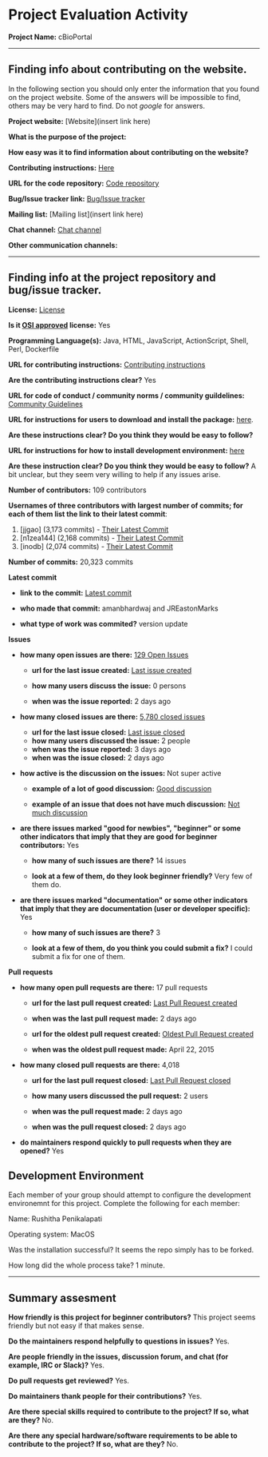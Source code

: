 # Project Evaluation Activity



__Project Name:__  cBioPortal


---

## Finding info about contributing on the website.

In the following section you should only enter the information that you
found on the project website. Some of the answers will be impossible to find, others
may be very hard to find. Do not _google_ for answers.

__Project website:__ [Website](insert link here)


__What is the purpose of the project:__ 


__How easy was it to find information about contributing on the website?__ 


__Contributing instructions:__ [Here](https://www.cbioportal.org/) 

__URL for the code repository:__ [Code repository](https://github.com/cBioPortal/cbioportal)

__Bug/Issue tracker link:__ [Bug/Issue tracker](https://github.com/cBioPortal/cbioportal/issues)

__Mailing list:__ [Mailing list](insert link here)

__Chat channel:__ [Chat channel](https://slack.cbioportal.org/)

__Other communication channels:__ 


---

## Finding info at the project repository and bug/issue tracker.

__License:__ [License](https://github.com/cBioPortal/cbioportal/blob/master/LICENSE)

__Is it [OSI approved](https://opensource.org/licenses/alphabetical) license:__ Yes

__Programming Language(s):__ Java, HTML, JavaScript, ActionScript, Shell, Perl, Dockerfile

__URL for contributing instructions:__ [Contributing instructions](https://github.com/cBioPortal/cbioportal/blob/master/CONTRIBUTING.md)

__Are the contributing instructions clear?__ Yes


__URL for code of conduct / community norms / community guildelines:__ [Community Guidelines](https://github.com/cBioPortal/cbioportal/blob/master/code-of-conduct.md)

__URL for instructions for users to download and install the package:__  [here](). 


__Are these instructions clear? Do you think they would be easy to follow?__ 


__URL for instructions for how to install development environment:__ [here](https://docs.cbioportal.org/development/feature-development-guide/)


__Are these instruction clear? Do you think they would be easy to follow?__ A bit unclear, but they seem very willing to help if any issues arise.


__Number of contributors:__ 109 contributors


__Usernames of three contributors with largest number of commits; for
each of them list the link to their latest commit__:

1. [jjgao] (3,173 commits) - [Their Latest Commit](https://github.com/cBioPortal/cbioportal/commit/f004fad033d4d7d55a0d7ec49fc91b9f147ee63e)
1. [n1zea144] (2,168 commits) - [Their Latest Commit](https://github.com/cBioPortal/cbioportal/commit/20dd8fbca3b62fdaaeef176871d23b4bd397352f)
1. [inodb] (2,074 commits) - [Their Latest Commit](https://github.com/cBioPortal/cbioportal/commit/384637d109f944fd47438ff8b25d2aa814596822)


__Number of commits:__ 20,323 commits

__Latest commit__ 

- __link to the commit:__ [Latest commit](https://github.com/cBioPortal/cbioportal/commit/35d6546538e1be179ed13ac2930a4215f0cc83f7)

- __who made that commit:__ amanbhardwaj and JREastonMarks

- __what type of work was commited?__ version update


__Issues__

- __how many open issues are there:__ [129 Open Issues](https://github.com/cBioPortal/cbioportal/issues)

    - __url for the last issue created:__ [Last issue created](https://github.com/cBioPortal/cbioportal/issues/10685)

    - __how many users discuss the issue:__ 0 persons
    
    - __when was the issue reported:__ 2 days ago
    

- __how many closed issues are there:__ [5,780 closed issues](https://github.com/cBioPortal/cbioportal/issues?q=is%3Aissue+is%3Aclosed)
    - __url for the last issue closed:__ [Last issue closed](https://github.com/cBioPortal/cbioportal/issues/10679)
    - __how many users discussed the issue:__ 2 people
    - __when was the issue reported:__ 3 days ago
    - __when was the issue closed:__ 2 days ago

- __how active is the discussion on the issues:__ Not super active

    - __example of a lot of good discussion:__ [Good discussion](https://github.com/cBioPortal/cbioportal/issues/10544)
    
    - __example of an issue that does not have much discussion:__ [Not much discussion](https://github.com/cBioPortal/cbioportal/issues/10558)



- __are there issues marked "good for newbies", "beginner" or some other indicators that imply that they are good for beginner contributors:__ Yes

    - __how many of such issues are there?__ 14 issues
    
    - __look at a few of them, do they look beginner friendly?__ Very few of them do.



- __are there issues marked "documentation" or some other indicators that imply that they are documentation (user or developer specific):__ Yes

    - __how many of such issues are there?__ 3
    
    - __look at a few of them, do you think you could submit a fix?__ I could submit a fix for one of them.



__Pull requests__

- __how many open pull requests are there:__ 17 pull requests

    - __url for the last pull request created:__ [Last Pull Request created](https://github.com/cBioPortal/cbioportal/pull/10686)
    
    - __when was the last pull request made:__ 2 days ago

    - __url for the oldest pull request created:__ [Oldest Pull Request created](https://github.com/cBioPortal/cbioportal/pull/5)
    
    - __when was the oldest pull request made:__ April 22, 2015

- __how many closed pull requests are there:__ 4,018

    - __url for the last pull request closed:__ [Last Pull Request closed](https://github.com/cBioPortal/cbioportal/pull/10681)
    
    - __how many users discussed the pull request:__ 2 users
    
    - __when was the pull request made:__  2 days ago
    
    - __when was the pull request closed:__ 2 days ago
    

- __do maintainers respond quickly to pull requests when they are opened?__ Yes


## Development Environment 

Each member of your group should attempt to configure the development environemnt 
for this project. Complete the following for each member:

Name: Rushitha Penikalapati

Operating system: MacOS 

Was the installation successful? It seems the repo simply has to be forked.

How long did the whole process take? 1 minute.


---


## Summary assesment
__How friendly is this project for beginner contributors?__ This project seems friendly but not easy if that makes sense.




__Do the maintainers respond helpfully to questions in issues?__ Yes.



__Are people friendly in the issues, discussion forum, and chat (for example, IRC or Slack)?__ Yes.




__Do pull requests get reviewed?__ Yes.



__Do maintainers thank people for their contributions?__ Yes.



__Are there special skills required to contribute to the project? If so, what are they?__ No.



__Are there any special hardware/software requirements to be able to contribute to the project? If so, what are they?__ No.

